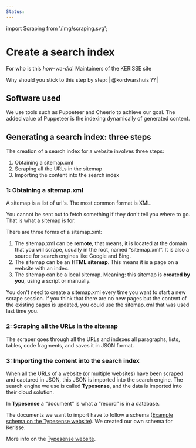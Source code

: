 ```yaml
---
Status:
---
```

import Scraping from '/img/scraping.svg';

# Create a search index

For who is this *how-we-did*: Maintainers of the KERISSE site

Why should you stick to this step by step: | @kordwarshuis ?? |

## Software used

We use tools such as Puppeteer and Cheerio to achieve our goal. The added value of Puppeteer is the indexing dynamically of generated content.

## Generating a search index: three steps

The creation of a search index for a website involves three steps:

1. Obtaining a sitemap.xml
2. Scraping all the URLs in the sitemap
3. Importing the content into the search index

<Scraping />

### 1: Obtaining a sitemap.xml

A sitemap is a list of url's. The most common format is XML.

You cannot be sent out to fetch something if they don't tell you where to go. That is what a sitemap is for.

There are three forms of a sitemap.xml:

1. The sitemap.xml can be **remote**, that means, it is located at the domain that you will scrape, usually in the root, named “sitemap.xml”. It is also a source for search engines like Google and Bing.
2. The sitemap can be an **HTML sitemap**. This means it is a page on a website with an index.
3. The sitemap can be a local sitemap. Meaning: this sitemap is **created by you**, using a script or manually.

You don't need to create a sitemap.xml every time you want to start a new scrape session. If you think that there are no new pages but the content of the existing pages is updated, you could use the sitemap.xml that was used last time you.

### 2: Scraping all the URLs in the sitemap

The scraper goes through all the URLs and indexes all paragraphs, lists, tables, code fragments, and saves it in JSON format.

### 3: Importing the content into the search index

When all the URLs of a website (or multiple websites) have been scraped and captured in JSON, this JSON is imported into the search engine. The search engine we use is called **Typesense**, and the data is imported into their cloud solution.

In **Typesense** a “document” is what a “record” is in a database.

The documents we want to import have to follow a schema ([Example schema on the Typesense website](https://typesense.org/docs/26.0/api/collections.html#with-pre-defined-schema)). We created our own schema for Kerisse.

More info on the [Typesense website](https://typesense.org/docs/).
